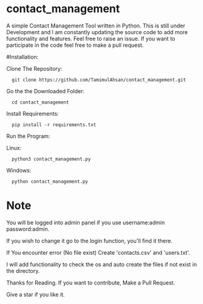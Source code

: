 # contact_management
A simple Contact Management Tool written in Python. 
This is still under Development and I am constantly updating the source code to add more functionality and features. Feel free to raise an issue. If you want to participate in the code feel free to make a pull request.


#Installation:

Clone The Repository:

      git clone https://github.com/TamimulAhsan/contact_management.git
Go the the Downloaded Folder:

      cd contact_management
Install Requirements:

      pip install -r requirements.txt
Run the Program:

Linux:

      python3 contact_management.py
Windows:
      
      python contact_management.py
      
      

# Note 
You will be logged into admin panel if you use username:admin password:admin.

If you wish to change it go to the login function, you'll find it there.

If You encounter error (No file exist) Create 'contacts.csv' and 'users.txt'.


I will add functionality to check the os and auto create the files if not exist in the directory.

Thanks for Reading.
If you want to contribute, Make a Pull Request.

Give a star if you like it.
